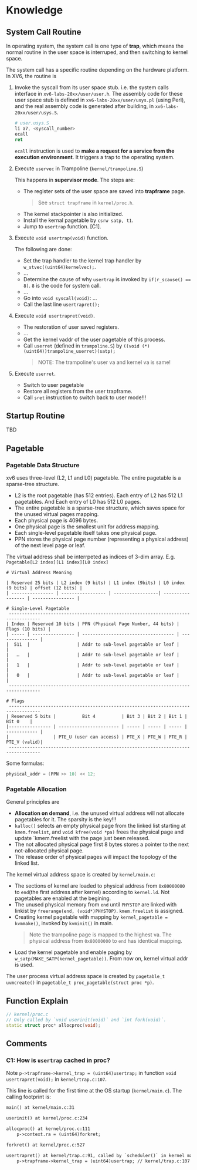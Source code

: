 # Knowledge

## System Call Routine

In operating system, the system call is one type of **trap**, which means the normal routine in the user space is interruped, and then switching to kernel space.

The system call has a specific routine depending on the hardware platform. In XV6, the routine is

1. Invoke the syscall from its user space stub. i.e. the system calls interface in `xv6-labs-20xx/user/user.h`. The assembly code for these user space stub is defined in `xv6-labs-20xx/user/usys.pl` (using Perl), and the real assembly code is generated after building, in `xv6-labs-20xx/user/usys.S`.

    ```s
    # user.usys.S
    li a7, <syscall_number>
    ecall
    ret
    ```

   `ecall` instruction is used to **make a request for a service from the execution environment**. It triggers a trap to the operating system.

2. Execute `uservec` in Trampoline (`kernel/trampoline.S`)

   This happens in **supervisor mode**. The steps are:
   * The register sets of the user space are saved into **trapframe** page.
     > See `struct trapframe` in `kernel/proc.h`.
   * The kernel stackpointer is also initialized.
   * Install the kernal pagetable by `csrw satp, t1`.
   * Jump to `usertrap` function. [C1].

3. Execute `void usertrap(void)` function.

   The following are done:
   * Set the trap handler to the kernel trap handler by `w_stvec((uint64)kernelvec);`.
   * ...
   * Determine the cause of why `usertrap` is invoked by `if(r_scause() == 8)`. `8` is the code for system call.
   * ...
   * Go into `void syscall(void)`: ...
   * Call the last line `usertrapret();`

4. Execute `void usertrapret(void)`.

   * The restoration of user saved registers.
   * ...
   * Get the kernel vaddr of the user pagetable of this process.
   * Call `userret` (defined in `trampoline.S`) by `((void (*)(uint64))trampoline_userret)(satp);`
     > NOTE: The trampoline's user va and kernel va is same!

5. Execute `userret`.

   * Switch to user pagetable
   * Restore all registers from the user trapframe.
   * Call `sret` instruction to switch back to user mode!!!

<!-- 
```sh
break usertrapret
break userinit
break allocproc
break forkret
break kernel/trap.c:101
``` 
-->

## Startup Routine

TBD

## Pagetable

### Pagetable Data Structure

xv6 uses three-level (L2, L1 and L0) pagetable. The entire pagetable is a sparse-tree structure.

* L2 is the root pagetable (has 512 entries). Each entry of L2 has 512 L1 pagetables. And Each entry of L0 has 512 L0 pages.
* The entire pagetable is a sparse-tree structure, which saves space for the unused virtual pages mapping.
* Each physical page is 4096 bytes.
* One physical page is the smallest unit for address mapping.
* Each single-level pagetable itself takes one physical page.
* PPN stores the physical page number (representing a physical address) of the next level page or leaf.

The virtual address shall be interrpeted as indices of 3-dim array. E.g.
`Pagetable[L2 index][L1 index][L0 index]`

```text
# Virtual Address Meaning

| Reserved 25 bits | L2 index (9 bits) | L1 index (9bits) | L0 index (9 bits) | offset (12 bits) |
| ---------------- | ----------------- | -----------------| ----------------- | ---------------- |

# Single-Level Pagetable
 ----------------------------------------------------------------------------------
| Index | Reserved 10 bits | PPN (Physical Page Number, 44 bits) | Flags (10 bits) |
| ----- | ---------------- | ----------------------------------- | --------------- |
|  511  |                  | Addr to sub-level pagetable or leaf |                 |
|   …   |                  | Addr to sub-level pagetable or leaf |                 |
|   1   |                  | Addr to sub-level pagetable or leaf |                 |
|   0   |                  | Addr to sub-level pagetable or leaf |                 |
 ----------------------------------------------------------------------------------

# Flags
 ----------------------------------------------------------------------------------
| Reserved 5 bits |          Bit 4          | Bit 3 | Bit 2 | Bit 1 |     Bit 0    |
|---------------- | ----------------------- | ----- | ----- | ----- | ------------ |
|                 | PTE_U (user can access) | PTE_X | PTE_W | PTE_R | PTE_V (valid)|
 ----------------------------------------------------------------------------------

```

Some formulas:

```c++
physical_addr = (PPN >> 10) << 12;

```

### Pagetable Allocation

General principles are

* **Allocation on demand**, i.e. the unused virtual address will not allocate pagetables for it. The sparsity is the key!!!
* `kalloc()` selects an empty physical page from the linked list starting at `kmem.freelist`, and `void kfree(void *pa)` frees the physical page and update `kmem.freelist with the page just been released.
* The not allocated physical page first 8 bytes stores a pointer to the next not-allocated physical page.
* The release order of physical pages will impact the topology of the linked list.

The kernel virtual address space is created by `kernel/main.c`:

* The sections of kernel are loaded to physical address from `0x80000000` to `end`(the first address after kernel) according to `kernel.ld`. Not pagetables are enabled at the begining.
* The unused physical memory from `end` until `PHYSTOP` are linked with linkist by `freerange(end, (void*)PHYSTOP)`. `kmem.freelist` is assigned.
* Creating kernel pagetable with mapping by `kernel_pagetable = kvmmake()`, invoked by `kvminit()` in main.
  > Note the trampoline page is mapped to the highest va. The physical address from `0x80000000` to `end` has identical mapping.
* Load the kernel pagetable and enable paging by `w_satp(MAKE_SATP(kernel_pagetable))`. From now on, kernel virtual addr is used.

The user process virtual address space is created by `pagetable_t uvmcreate()` in `pagetable_t proc_pagetable(struct proc *p)`.

## Function Explain

```cpp
// kernel/proc.c
// Only called by `void userinit(void)` and `int fork(void)`.
static struct proc* allocproc(void);
```

## Comments

### C1: How is `usertrap` cached in proc?

Note `p->trapframe->kernel_trap = (uint64)usertrap;` in function `void usertrapret(void);`
in `kernel/trap.c:107`.

This line is called for the first time at the OS startup (`kernel/main.c`). The calling footprint is:

```txt
main() at kernel/main.c:31

userinit() at kernel/proc.c:234

allocproc() at kernel/proc.c:111
    p->context.ra = (uint64)forkret;

forkret() at kernel/proc.c:527

usertrapret() at kernel/trap.c:91, called by `scheduler()` in kernel main
    p->trapframe->kernel_trap = (uint64)usertrap; // kernel/trap.c:107
```
